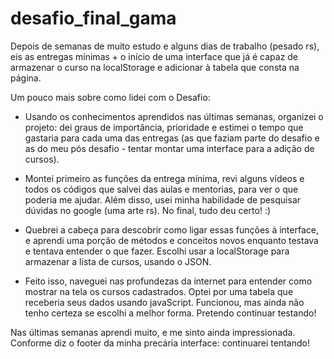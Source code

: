 # desafio_final_gama
Depois de semanas de muito estudo e alguns dias de trabalho (pesado rs), eis as entregas mínimas + o início de uma interface que já é capaz de armazenar o curso na localStorage e adicionar à tabela que consta na página.

Um pouco mais sobre como lidei com o Desafio: 

- Usando os conhecimentos aprendidos nas últimas semanas, organizei o projeto: dei graus de importância, prioridade e estimei o tempo que gastaria para cada uma das entregas (as que faziam parte do desafio e as do meu pós desafio - tentar montar uma interface para a adição de cursos).

- Montei primeiro as funções da entrega mínima, revi alguns vídeos e todos os códigos que salvei das aulas e mentorias, para ver o que poderia me ajudar. Além disso, usei minha habilidade de pesquisar dúvidas no google (uma arte rs). No final, tudo deu certo! :)

- Quebrei a cabeça para descobrir como ligar essas funções à interface, e aprendi uma porção de métodos e conceitos novos enquanto testava e tentava entender o que fazer. Escolhi usar a localStorage para armazenar a lista de cursos, usando o JSON.

- Feito isso, naveguei nas profundezas da internet para entender como mostrar na tela os cursos cadastrados. Optei por uma tabela que receberia seus dados usando javaScript. Funcionou, mas ainda não tenho certeza se escolhi a melhor forma. Pretendo continuar testando! 

Nas últimas semanas aprendi muito, e me sinto ainda impressionada. Conforme diz o footer da minha precária interface: continuarei tentando! 
